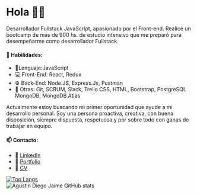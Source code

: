 <h1>Hola 🙋‍♂️</h1>

<p>Desarrollador Fullstack JavaScript, apasionado por el Front-end. Realicé un bootcamp de más de 900 hs. de estudio intensivo que me preparó para desempeñarme como desarrollador Fullstack.</p>

<h4>🧠 Habilidades:</h4>
<ul>
  <li>🌟Lenguaje:JavaScript </li>
  <li>💻 Front-End: React, Redux</li>
  <li>⚙️ Back-End: Node.JS, Express.Js, Postman</li>
  <li>💬 Otras: Git, SCRUM, Slack, Trello
                CSS, HTML, Bootstrap, PostgreSQL
                MongoDB, MongoDB Atlas  </li>
 
   
  
</ul>



<p>Actualmente estoy buscando mi primer oportunidad que ayude a mi desarrollo personal. Soy una persona proactiva, creativa, con buena disposición, siempre dispuesta, respetuosa y por sobre todo con ganas de trabajar en equipo.</p>

<h4>📫 Contacto:</h4>
<ul>
  <li>📧 <a href='https://www.linkedin.com/in/agustin-diego-jaime-4033041b7/'> LinkedIn </a> </li>
  <li>💼 <a href='https://agustin-d-jaime.netlify.app/'> Portfolio </a> </li>
  <li>📜 <a href='https://drive.google.com/file/d/1d67Fcnu_fGYWfW2Zy49xLWYdQUWUWilR/view'> CV </a> </li>
</ul>

[![Top Langs](https://github-readme-stats.vercel.app/api/top-langs/?username=AgustinJaime99&layout=compact&theme=graywhite)](https://github.com/JehhS/github-readme-stats)
</br>
![Agustin Diego Jaime GitHub stats](https://github-readme-stats.vercel.app/api?username=agustinjaime99&show_icons=true&theme=radical&hide=issues,prs)
